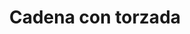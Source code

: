 ---
title: Cadena con torzada
date: 
draft: false

# descripcion
description : Aro colgante de plata con cadena con torzada

materials: Plata 925

color: Plateado

dimensions: 5cm

code: 01-01-0045

type: "Aros"

categories: []

# Images
# first image will be shown in the product page
images:
  # - image: "images/path_to_image"
  # La ubicacion de las imagenes es imagenes/Aros/Aros.Colgantes/01-01-0045-cadena-con-torzada
  - image: "./images/aros/colgantes/01-01-0045-cadena-con-torzada_a.jpeg"
  - image: "./images/aros/colgantes/01-01-0045-cadena-con-torzada_b.jpeg"
---